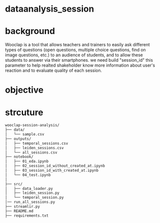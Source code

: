# dataanalysis_session
# background
Wooclap is a tool that allows teachers and trainers to easily ask different types of questions (open questions, multiple choice questions, find on image questions, etc.) to an audience of students, and to allow these students to answer via their smartphones. 
we need build "session_id" this parameter to help realted shakeholder know more information about user's reaction and to evaluate quality of each session. 

# objective

# strcuture 
```bash
wooclap-session-analysis/
├── data/                     
│   └── sample.csv
├── outputs/
│   ├── temporal_sessions.csv
│   ├── leiden_sessions.csv
│   └── all_sessions.csv
├── notebook/
│   ├── 01_eda.ipynb            
│   ├── 02_session_id_without_created_at.ipynb
│   ├── 03_session_id_with_created_at.ipynb  
│   └── 04_test.ipynb  
│
├── src/                      
│   ├── data_loader.py         
│   ├── leiden_session.py         
│   └── temporal_session.py  
│── run_all_sessions.py
├── streamlir.py        
├── README.md                
├── requirements.txt          
```
